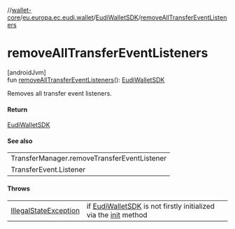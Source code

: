 //[wallet-core](../../../index.md)/[eu.europa.ec.eudi.wallet](../index.md)/[EudiWalletSDK](index.md)/[removeAllTransferEventListeners](remove-all-transfer-event-listeners.md)

# removeAllTransferEventListeners

[androidJvm]\
fun [removeAllTransferEventListeners](remove-all-transfer-event-listeners.md)(): [EudiWalletSDK](index.md)

Removes all transfer event listeners.

#### Return

[EudiWalletSDK](index.md)

#### See also

| |
|---|
| TransferManager.removeTransferEventListener |
| TransferEvent.Listener |

#### Throws

| | |
|---|---|
| [IllegalStateException](https://kotlinlang.org/api/latest/jvm/stdlib/kotlin/-illegal-state-exception/index.html) | if [EudiWalletSDK](index.md) is not firstly initialized via the [init](init.md) method |
